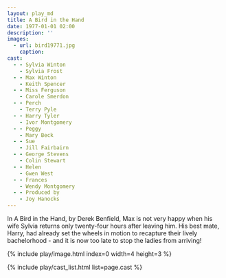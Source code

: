 ```yaml
---
layout: play_md
title: A Bird in the Hand
date: 1977-01-01 02:00
description: ''
images:
  - url: bird19771.jpg
    caption: 
cast:
  - - Sylvia Winton 
    - Sylvia Frost
  - - Max Winton   
    - Keith Spencer
  - - Miss Ferguson   
    - Carole Smerdon
  - - Perch   
    - Terry Pyle
  - - Harry Tyler   
    - Ivor Montgomery
  - - Peggy   
    - Mary Beck
  - - Sue   
    - Jill Fairbairn
  - - George Stevens   
    - Colin Stewart
  - - Helen   
    - Gwen West
  - - Frances   
    - Wendy Montgomery
  - - Produced by   
    - Joy Hanocks
---
```


In A Bird in the Hand, by Derek Benfield, Max is not very happy when his wife Sylvia returns only twenty-four hours after leaving him. His best mate, Harry, had already set the wheels in motion to recapture their lively bachelorhood - and it is now too late to stop the ladies from arriving!

{% include play/image.html index=0 width=4 height=3 %}

{% include play/cast_list.html list=page.cast %}
